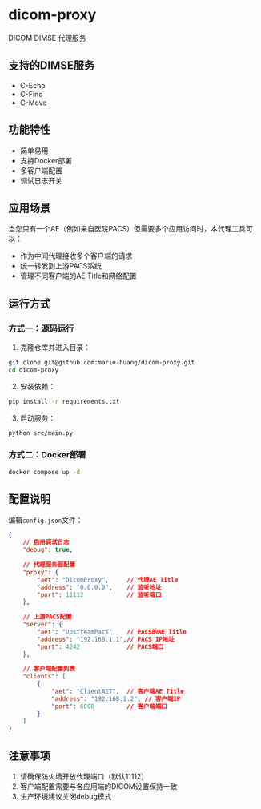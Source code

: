 # dicom-proxy

DICOM DIMSE 代理服务

## 支持的DIMSE服务

-   C-Echo
-   C-Find
-   C-Move

## 功能特性

-   简单易用
-   支持Docker部署
-   多客户端配置
-   调试日志开关

## 应用场景

当您只有一个AE（例如来自医院PACS）但需要多个应用访问时，本代理工具可以：
- 作为中间代理接收多个客户端的请求
- 统一转发到上游PACS系统
- 管理不同客户端的AE Title和网络配置

## 运行方式

### 方式一：源码运行
1. 克隆仓库并进入目录：
```bash
git clone git@github.com:mario-huang/dicom-proxy.git
cd dicom-proxy
```

2. 安装依赖：
```bash
pip install -r requirements.txt
```

3. 启动服务：
```bash
python src/main.py
```

### 方式二：Docker部署
```bash
docker compose up -d
```

## 配置说明

编辑`config.json`文件：

```json
{
    // 启用调试日志
    "debug": true,
    
    // 代理服务器配置
    "proxy": {
        "aet": "DicomProxy",     // 代理AE Title
        "address": "0.0.0.0",    // 监听地址
        "port": 11112            // 监听端口
    },
    
    // 上游PACS配置 
    "server": {
        "aet": "UpstreamPacs",   // PACS的AE Title
        "address": "192.168.1.1",// PACS IP地址
        "port": 4242             // PACS端口
    },
    
    // 客户端配置列表
    "clients": [
        {
            "aet": "ClientAET",  // 客户端AE Title
            "address": "192.168.1.2", // 客户端IP
            "port": 6000         // 客户端端口
        }
    ]
}
```

## 注意事项
1. 请确保防火墙开放代理端口（默认11112）
2. 客户端配置需要与各应用端的DICOM设置保持一致
3. 生产环境建议关闭debug模式

